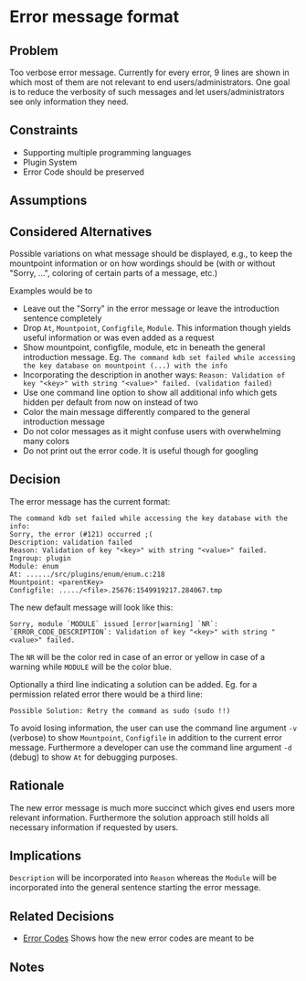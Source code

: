 # Error message format

## Problem

Too verbose error message.
Currently for every error, 9 lines are shown in which most of them are not relevant to end users/administrators.
One goal is to reduce the verbosity of such messages and let users/administrators see only information they need.

## Constraints

- Supporting multiple programming languages
- Plugin System
- Error Code should be preserved

## Assumptions

## Considered Alternatives

Possible variations on what message should be displayed, e.g., to keep the mountpoint information or on how wordings should be (with or without "Sorry, ...", coloring of certain parts of a message, etc.)

Examples would be to

- Leave out the "Sorry" in the error message or leave the introduction sentence completely
- Drop `At`, `Mountpoint`, `Configfile`, `Module`. This information though yields useful information
  or was even added as a request
- Show mountpoint, configfile, module, etc in beneath the general introduction message. Eg.
  `The command kdb set failed while accessing the key database on mountpoint (...) with the info`
- Incorporating the description in another ways:
  `Reason: Validation of key "<key>" with string "<value>" failed. (validation failed)`
- Use one command line option to show all additional info which gets hidden per default from now on instead of two
- Color the main message differently compared to the general introduction message
- Do not color messages as it might confuse users with overwhelming many colors
- Do not print out the error code. It is useful though for googling

## Decision

The error message has the current format:

```
The command kdb set failed while accessing the key database with the info:
Sorry, the error (#121) occurred ;(
Description: validation failed
Reason: Validation of key "<key>" with string "<value>" failed.
Ingroup: plugin
Module: enum
At: ....../src/plugins/enum/enum.c:218
Mountpoint: <parentKey>
Configfile: ...../<file>.25676:1549919217.284067.tmp
```

The new default message will look like this:

```
Sorry, module `MODULE` issued [error|warning] `NR`:
`ERROR_CODE_DESCRIPTION`: Validation of key "<key>" with string "<value>" failed.
```

The `NR` will be the color red in case of an error or yellow in case of a warning while `MODULE` will be the color blue.

Optionally a third line indicating a solution can be added. Eg. for a permission related error there would be a third line:

```
Possible Solution: Retry the command as sudo (sudo !!)
```

To avoid losing information, the user can use the command line argument `-v` (verbose) to show
`Mountpoint`, `Configfile` in addition to the current error message.
Furthermore a developer can use the command line argument `-d` (debug)
to show `At` for debugging purposes.

## Rationale

The new error message is much more succinct which gives end users more relevant information.
Furthermore the solution approach still holds all necessary information if requested by users.

## Implications

`Description` will be incorporated into `Reason` whereas the `Module` will be incorporated into
the general sentence starting the error message.

## Related Decisions

- [Error Codes](error_codes.md)
  Shows how the new error codes are meant to be

## Notes
